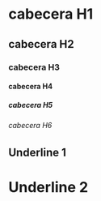 # cabecera H1
## cabecera H2
### cabecera H3
#### cabecera H4
##### cabecera H5
###### cabecera H6

Underline 1
-----------

Underline 2
==========

